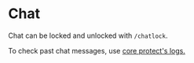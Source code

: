 # Chat

Chat can be locked and unlocked with `/chatlock`.

[//]: # (I'm just assuming it can be unlocked with the same command here)

To check past chat messages, use [core protect's logs.](/staff-guide/core#lookup)
